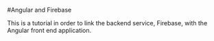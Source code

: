 #Angular and Firebase

This is a tutorial in order to link the backend service, Firebase, with the Angular front end application. 
